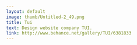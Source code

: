 ```yaml
---
layout: default
image: thumb/Untitled-2_49.png
title: Tui
text: Design website company TUI.
link: http://www.behance.net/gallery/TUI/6381833
---
```


